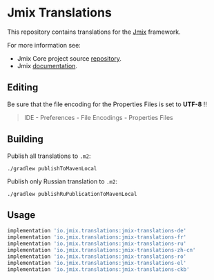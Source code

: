 # Jmix Translations

This repository contains translations for the [Jmix](https://jmix.io) framework.

For more information see:

* Jmix Core project source [repository](https://github.com/Haulmont/jmix-core).
* Jmix [documentation](https://docs.jmix.io).

## Editing

Be sure that the file encoding for the Properties Files is set to **UTF-8** :bangbang:
> IDE - Preferences - File Encodings - Properties Files

## Building

Publish all translations to `.m2`:
```
./gradlew publishToMavenLocal
```

Publish only Russian translation to `.m2`:
```
./gradlew publishRuPublicationToMavenLocal
```

## Usage

```groovy
implementation 'io.jmix.translations:jmix-translations-de'
implementation 'io.jmix.translations:jmix-translations-fr'
implementation 'io.jmix.translations:jmix-translations-ru'
implementation 'io.jmix.translations:jmix-translations-zh-cn'
implementation 'io.jmix.translations:jmix-translations-ro'
implementation 'io.jmix.translations:jmix-translations-el'
implementation 'io.jmix.translations:jmix-translations-ckb'
```
